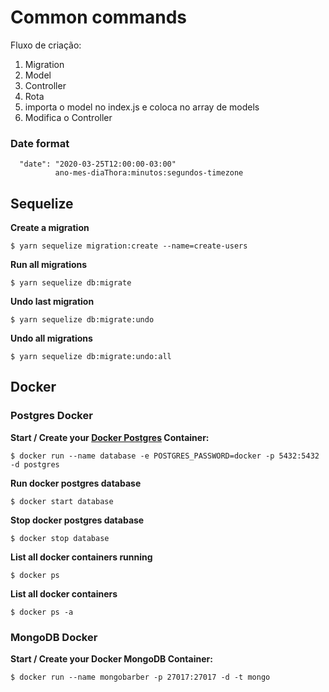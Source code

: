 # Common commands

Fluxo de criação:
1. Migration
2. Model
3. Controller
4. Rota
5. importa o model no index.js e coloca no array de models
6. Modifica o Controller

### Date format
  ```
	"date": "2020-03-25T12:00:00-03:00"
            ano-mes-diaThora:minutos:segundos-timezone
  ```

## Sequelize

<b>Create a migration</b>

```
$ yarn sequelize migration:create --name=create-users
```

<b>Run all migrations</b>

```
$ yarn sequelize db:migrate
```

<b>Undo last migration</b>

```
$ yarn sequelize db:migrate:undo
```

<b>Undo all migrations</b>

```
$ yarn sequelize db:migrate:undo:all
```

## Docker

### Postgres Docker

<b>Start / Create your <a href="https://hub.docker.com/_/postgres">Docker Postgres</a> Container:</b>

```
$ docker run --name database -e POSTGRES_PASSWORD=docker -p 5432:5432 -d postgres
```

<b>Run docker postgres database</b>

```
$ docker start database
```

<b>Stop docker postgres database</b>

```
$ docker stop database
```

<b>List all docker containers running</b>

```
$ docker ps
```

<b>List all docker containers</b>

```
$ docker ps -a
```


### MongoDB Docker

<b>Start / Create your Docker MongoDB Container:</b>

```
$ docker run --name mongobarber -p 27017:27017 -d -t mongo

```